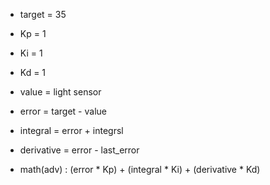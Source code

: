 - target = 35
- Kp = 1
- Ki = 1
- Kd = 1 
- value = light sensor 
- error = target - value 
- integral = error + integrsl 
- derivative = error - last_error 


- math(adv) : (error * Kp) + (integral * Ki) + (derivative * Kd)
